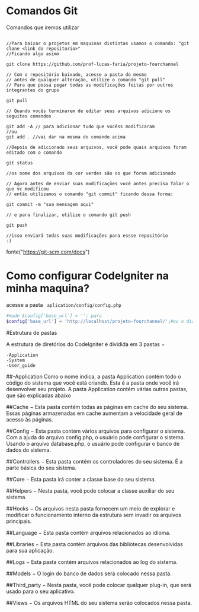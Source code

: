 # Comandos Git

Comandos que iremos utilizar
```

//Para baixar o projetos em maquinas distintas usamos o comando: "git clone <link do repositorio>"
//Ficando algo asimm

git clone https://github.com/prof-lucas-faria/projeto-fourchannel

// Com o repositório baixado, acesse a pasta do mesmo
// antes de qualquer alteração, utilize o comando "git pull"
// Para que possa pegar todas as modificações feitas por outros integrantes do grupo

git pull

// Quando vocês terminarem de editar seus arquivos adicione os seguites comandos

git add -A // para adicionar tudo que vocêss modificaram
//ou
git add . //vai dar na mesma do comando acima 

//Depois de adicionado seus arquivos, você pode quais arquivos foram editado com o comando

git status

//os nome dos arquivos da cor verdes são os que foram adicionado

// Agora antes de enviar suas modificações você antes precisa falar o que vc modificou
// então utilizamos o comando "git commit" ficando dessa forma:

git commit -m "sua mensagem aqui"

// e para finalizar, utilize o comando git push

git push

//isso enviará todas suas modificações para essse repositório
:)
```
fonte("https://git-scm.com/docs")
# Como configurar CodeIgniter na minha maquina?

acesse a pasta ``` aplication/config/config.php```

```php
#mude $config['base_url'] = ''; para
$config['base_url'] = 'http://localhost/projeto-fourchannel/';#ou o diretorio de onde ele esteja
```

#Estrutura de pastas

A estrutura de diretórios do CodeIgniter é dividida em 3 pastas −

    -Application
    -System
    -User_guide

##-Application
Como o nome indica, a pasta Application contém todo o código do sistema que você está criando. Esta é a pasta onde você irá desenvolver seu projeto. A pasta Application contém várias outras pastas, que são explicadas abaixo 

##Cache
     − Esta pasta contém todas as páginas em cache do seu sistema. Essas páginas armazenadas em cache aumentam a velocidade geral de acesso às páginas.

##Config
    − Esta pasta contém vários arquivos para configurar o sistema. Com a ajuda do arquivo config.php, o usuário pode configurar o sistema. Usando o arquivo database.php, o usuário pode configurar o banco de dados do sistema.

##Controllers
    − Esta pasta contém os controladores do seu sistema. É a parte básica do seu sistema.

##Core 
    − Esta pasta irá conter a classe base do seu sistema.

##Helpers 
    − Nesta pasta, você pode colocar a classe auxiliar do seu sistema.

##Hooks 
    − Os arquivos nesta pasta fornecem um meio de explorar e modificar o funcionamento interno da estrutura sem invadir os arquivos principais.

##Language 
    − Esta pasta contém arquivos relacionados ao idioma.

##Libraries 
    − Esta pasta contém arquivos das bibliotecas desenvolvidas para sua aplicação.

##Logs 
    − Esta pasta contém arquivos relacionados ao log do sistema.

##Models 
    − O login do banco de dados será colocado nessa pasta.

##Third_party 
    − Nesta pasta, você pode colocar qualquer plug-in, que será usado para o seu aplicativo.

##Views 
    − Os arquivos HTML do seu sistema serão colocados nessa pasta.


